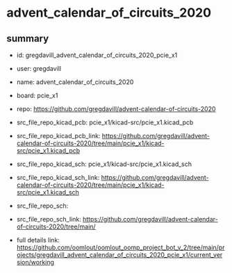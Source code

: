 # advent_calendar_of_circuits_2020
 
## summary 
* id: gregdavill_advent_calendar_of_circuits_2020_pcie_x1
* user: gregdavill
* name: advent_calendar_of_circuits_2020
* board: pcie_x1
* repo: https://github.com/gregdavill/advent-calendar-of-circuits-2020
* src_file_repo_kicad_pcb: pcie_x1/kicad-src/pcie_x1.kicad_pcb
* src_file_repo_kicad_pcb_link: https://github.com/gregdavill/advent-calendar-of-circuits-2020/tree/main/pcie_x1/kicad-src/pcie_x1.kicad_pcb
* src_file_repo_kicad_sch: pcie_x1/kicad-src/pcie_x1.kicad_sch
* src_file_repo_kicad_sch_link: https://github.com/gregdavill/advent-calendar-of-circuits-2020/tree/main/pcie_x1/kicad-src/pcie_x1.kicad_sch

* src_file_repo_sch: 
* src_file_repo_sch_link: https://github.com/gregdavill/advent-calendar-of-circuits-2020/tree/main/
* full details link: https://github.com/oomlout/oomlout_oomp_project_bot_v_2/tree/main/projects/gregdavill_advent_calendar_of_circuits_2020_pcie_x1/current_version/working  






